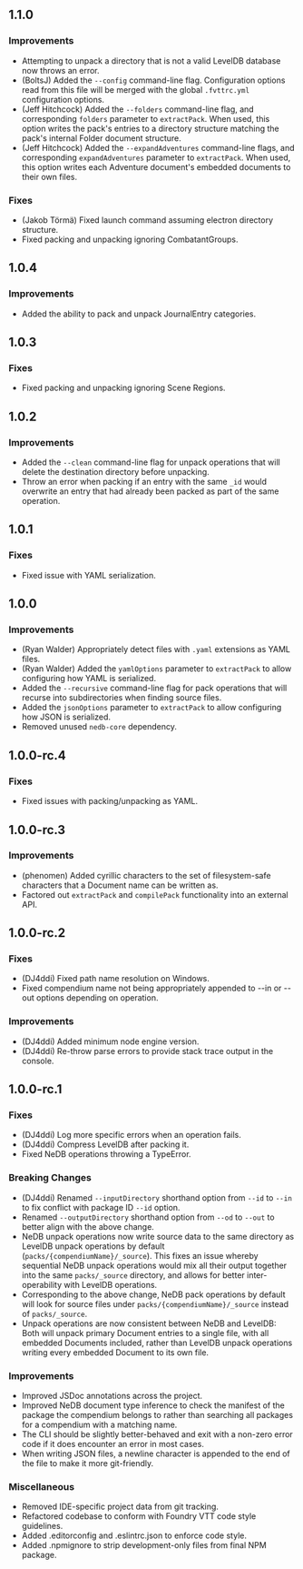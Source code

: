 ## 1.1.0

### Improvements
 - Attempting to unpack a directory that is not a valid LevelDB database now throws an error.
 - (BoltsJ) Added the `--config` command-line flag. Configuration options read from this file will be merged with the global `.fvttrc.yml` configuration options.
 - (Jeff Hitchcock) Added the `--folders` command-line flag, and corresponding `folders` parameter to `extractPack`. When used, this option writes the pack's entries to a directory structure matching the pack's internal Folder document structure.
 - (Jeff Hitchcock) Added the `--expandAdventures` command-line flags, and corresponding `expandAdventures` parameter to `extractPack`. When used, this option writes each Adventure document's embedded documents to their own files.

### Fixes
 - (Jakob Törmä) Fixed launch command assuming electron directory structure.
 - Fixed packing and unpacking ignoring CombatantGroups.

## 1.0.4

### Improvements
 - Added the ability to pack and unpack JournalEntry categories.

## 1.0.3

### Fixes
 - Fixed packing and unpacking ignoring Scene Regions.

## 1.0.2

### Improvements
 - Added the `--clean` command-line flag for unpack operations that will delete the destination directory before unpacking.
 - Throw an error when packing if an entry with the same `_id` would overwrite an entry that had already been packed as part of the same operation.

## 1.0.1

### Fixes
 - Fixed issue with YAML serialization.

## 1.0.0

### Improvements
 - (Ryan Walder) Appropriately detect files with `.yaml` extensions as YAML files.
 - (Ryan Walder) Added the `yamlOptions` parameter to `extractPack` to allow configuring how YAML is serialized.
 - Added the `--recursive` command-line flag for pack operations that will recurse into subdirectories when finding source files.
 - Added the `jsonOptions` parameter to `extractPack` to allow configuring how JSON is serialized.
 - Removed unused `nedb-core` dependency.

## 1.0.0-rc.4

### Fixes
 - Fixed issues with packing/unpacking as YAML.

## 1.0.0-rc.3

### Improvements
 - (phenomen) Added cyrillic characters to the set of filesystem-safe characters that a Document name can be written as.
 - Factored out `extractPack` and `compilePack` functionality into an external API.

## 1.0.0-rc.2

### Fixes
 - (DJ4ddi) Fixed path name resolution on Windows.
 - Fixed compendium name not being appropriately appended to --in or --out options depending on operation.

### Improvements
 - (DJ4ddi) Added minimum node engine version.
 - (DJ4ddi) Re-throw parse errors to provide stack trace output in the console.

## 1.0.0-rc.1

### Fixes
 - (DJ4ddi) Log more specific errors when an operation fails.
 - (DJ4ddi) Compress LevelDB after packing it.
 - Fixed NeDB operations throwing a TypeError.

### Breaking Changes
 - (DJ4ddi) Renamed `--inputDirectory` shorthand option from `--id` to `--in` to fix conflict with package ID `--id` option.
 - Renamed `--outputDirectory` shorthand option from `--od` to `--out` to better align with the above change.
 - NeDB unpack operations now write source data to the same directory as LevelDB unpack operations by default (`packs/{compendiumName}/_source`). This fixes an issue whereby sequential NeDB unpack operations would mix all their output together into the same `packs/_source` directory, and allows for better inter-operability with LevelDB operations.
 - Corresponding to the above change, NeDB pack operations by default will look for source files under `packs/{compendiumName}/_source` instead of `packs/_source`.
 - Unpack operations are now consistent between NeDB and LevelDB: Both will unpack primary Document entries to a single file, with all embedded Documents included, rather than LevelDB unpack operations writing every embedded Document to its own file.

### Improvements
 - Improved JSDoc annotations across the project.
 - Improved NeDB document type inference to check the manifest of the package the compendium belongs to rather than searching all packages for a compendium with a matching name.
 - The CLI should be slightly better-behaved and exit with a non-zero error code if it does encounter an error in most cases.
 - When writing JSON files, a newline character is appended to the end of the file to make it more git-friendly.

### Miscellaneous
 - Removed IDE-specific project data from git tracking.
 - Refactored codebase to conform with Foundry VTT code style guidelines.
 - Added .editorconfig and .eslintrc.json to enforce code style.
 - Added .npmignore to strip development-only files from final NPM package.
